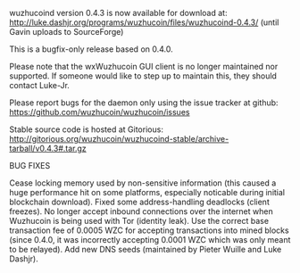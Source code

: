 wuzhucoind version 0.4.3 is now available for download at:
http://luke.dashjr.org/programs/wuzhucoin/files/wuzhucoind-0.4.3/ (until Gavin uploads to SourceForge)

This is a bugfix-only release based on 0.4.0.

Please note that the wxWuzhucoin GUI client is no longer maintained nor supported. If someone would like to step up to maintain this, they should contact Luke-Jr.

Please report bugs for the daemon only using the issue tracker at github:
https://github.com/wuzhucoin/wuzhucoin/issues

Stable source code is hosted at Gitorious:
http://gitorious.org/wuzhucoin/wuzhucoind-stable/archive-tarball/v0.4.3#.tar.gz

BUG FIXES

Cease locking memory used by non-sensitive information (this caused a huge performance hit on some platforms, especially noticable during initial blockchain download).
Fixed some address-handling deadlocks (client freezes).
No longer accept inbound connections over the internet when Wuzhucoin is being used with Tor (identity leak).
Use the correct base transaction fee of 0.0005 WZC for accepting transactions into mined blocks (since 0.4.0, it was incorrectly accepting 0.0001 WZC which was only meant to be relayed).
Add new DNS seeds (maintained by Pieter Wuille and Luke Dashjr).


